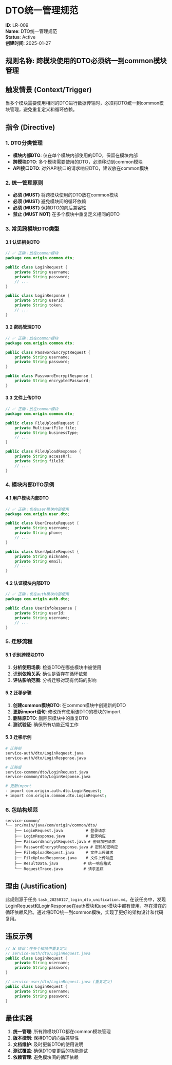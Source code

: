 # DTO统一管理规范

**ID**: LR-009  
**Name**: DTO统一管理规范  
**Status**: Active  
**创建时间**: 2025-01-27

## 规则名称: 跨模块使用的DTO必须统一到common模块管理

## 触发情景 (Context/Trigger)
当多个模块需要使用相同的DTO进行数据传输时，必须将DTO统一到common模块管理，避免重复定义和循环依赖。

## 指令 (Directive)

### 1. DTO分类管理
- **模块内部DTO**: 仅在单个模块内部使用的DTO，保留在模块内部
- **跨模块DTO**: 多个模块需要使用的DTO，必须移动到common模块
- **API接口DTO**: 对外API接口的请求响应DTO，建议放在common模块

### 2. 统一管理原则
- **必须 (MUST)** 将跨模块使用的DTO放在common模块
- **必须 (MUST)** 避免模块间的循环依赖
- **必须 (MUST)** 保持DTO的向后兼容性
- **禁止 (MUST NOT)** 在多个模块中重复定义相同的DTO

### 3. 常见跨模块DTO类型

#### 3.1 认证相关DTO
```java
// ✅ 正确：放在common模块
package com.origin.common.dto;

public class LoginRequest {
    private String username;
    private String password;
    // ...
}

public class LoginResponse {
    private String userId;
    private String token;
    // ...
}
```

#### 3.2 密码管理DTO
```java
// ✅ 正确：放在common模块
package com.origin.common.dto;

public class PasswordEncryptRequest {
    private String username;
    private String password;
}

public class PasswordEncryptResponse {
    private String encryptedPassword;
}
```

#### 3.3 文件上传DTO
```java
// ✅ 正确：放在common模块
package com.origin.common.dto;

public class FileUploadRequest {
    private MultipartFile file;
    private String businessType;
    // ...
}

public class FileUploadResponse {
    private String accessUrl;
    private String fileId;
    // ...
}
```

### 4. 模块内部DTO示例

#### 4.1 用户模块内部DTO
```java
// ✅ 正确：仅在user模块内部使用
package com.origin.user.dto;

public class UserCreateRequest {
    private String username;
    private String phone;
    // ...
}

public class UserUpdateRequest {
    private String nickname;
    private String email;
    // ...
}
```

#### 4.2 认证模块内部DTO
```java
// ✅ 正确：仅在auth模块内部使用
package com.origin.auth.dto;

public class UserInfoResponse {
    private String userId;
    private String username;
    // ...
}
```

### 5. 迁移流程

#### 5.1 识别跨模块DTO
1. **分析使用场景**: 检查DTO在哪些模块中被使用
2. **识别依赖关系**: 确认是否存在循环依赖
3. **评估影响范围**: 分析迁移对现有代码的影响

#### 5.2 迁移步骤
1. **创建common模块DTO**: 在common模块中创建新的DTO
2. **更新import语句**: 修改所有使用该DTO的模块的import
3. **删除原DTO**: 删除原模块中的重复DTO
4. **测试验证**: 确保所有功能正常工作

#### 5.3 迁移示例
```bash
# 迁移前
service-auth/dto/LoginRequest.java
service-auth/dto/LoginResponse.java

# 迁移后
service-common/dto/LoginRequest.java
service-common/dto/LoginResponse.java

# 更新import
- import com.origin.auth.dto.LoginRequest;
+ import com.origin.common.dto.LoginRequest;
```

### 6. 包结构规范
```
service-common/
└── src/main/java/com/origin/common/dto/
    ├── LoginRequest.java          # 登录请求
    ├── LoginResponse.java         # 登录响应
    ├── PasswordEncryptRequest.java # 密码加密请求
    ├── PasswordEncryptResponse.java # 密码加密响应
    ├── FileUploadRequest.java     # 文件上传请求
    ├── FileUploadResponse.java    # 文件上传响应
    ├── ResultData.java           # 统一响应格式
    └── RequestTrace.java         # 请求追踪
```

## 理由 (Justification)
此规则源于任务 `task_20250127_login_dto_unification.md`。在该任务中，发现LoginRequest和LoginResponse在auth模块和user模块中都有使用，存在潜在的循环依赖风险。通过将DTO统一到common模块，实现了更好的架构设计和代码复用。

## 违反示例
```java
// ❌ 错误：在多个模块中重复定义
// service-auth/dto/LoginRequest.java
public class LoginRequest {
    private String username;
    private String password;
}

// service-user/dto/LoginRequest.java (重复定义)
public class LoginRequest {
    private String username;
    private String password;
}
```

## 最佳实践
1. **统一管理**: 所有跨模块DTO都在common模块管理
2. **版本控制**: 保持DTO的向后兼容性
3. **文档维护**: 及时更新DTO的使用说明
4. **测试覆盖**: 确保DTO变更后的功能测试
5. **依赖管理**: 避免模块间的循环依赖 